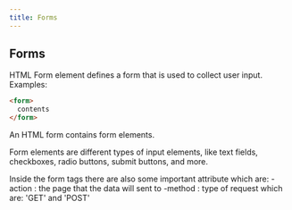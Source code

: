 ```yaml
---
title: Forms
---
```

## Forms

HTML Form element defines a form that is used to collect user input.
Examples:
```html
<form>
  contents
</form>
```
An HTML form contains form elements.

Form elements are different types of input elements, like text fields, checkboxes, radio buttons, submit buttons, and more.

Inside the form tags there are also some important attribute which are:
-action : the page that the data will sent to
-method : type of request which are: 'GET' and 'POST'




